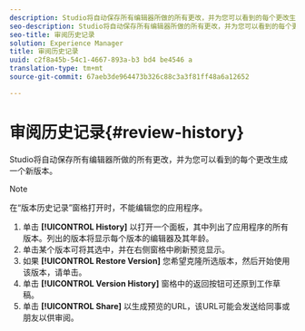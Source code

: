 ```yaml
---
description: Studio将自动保存所有编辑器所做的所有更改，并为您可以看到的每个更改生成一个新版本。
seo-description: Studio将自动保存所有编辑器所做的所有更改，并为您可以看到的每个更改生成一个新版本。
seo-title: 审阅历史记录
solution: Experience Manager
title: 审阅历史记录
uuid: c2f8a45b-54c1-4667-893a-b3 bd4 be4546 a
translation-type: tm+mt
source-git-commit: 67aeb3de964473b326c88c3a3f81ff48a6a12652

---
```



# 审阅历史记录{#review-history}

Studio将自动保存所有编辑器所做的所有更改，并为您可以看到的每个更改生成一个新版本。

>[!NOTE]
>
>在“版本历史记录”窗格打开时，不能编辑您的应用程序。

1. 单击 **[!UICONTROL History]** 以打开一个面板，其中列出了应用程序的所有版本。列出的版本将显示每个版本的编辑器及其年龄。
1. 单击某个版本可将其选中，并在右侧窗格中刷新预览显示。
1. 如果 **[!UICONTROL Restore Version]** 您希望克隆所选版本，然后开始使用该版本，请单击。
1. 单击 **[!UICONTROL Version History]** 窗格中的返回按钮可还原到工作草稿。
1. 单击 **[!UICONTROL Share]** 以生成预览的URL，该URL可能会发送给同事或朋友以供审阅。
